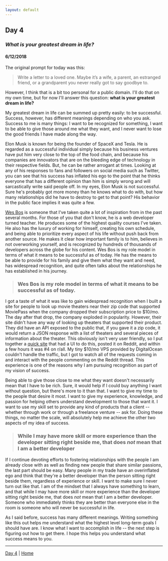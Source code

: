 ```yaml
---
layout: default
---
```


## Day 4
### *What is your greatest dream in life?*
#### 6/12/2018

The original prompt for today was this:
> Write a letter to a loved one. Maybe it’s a wife, a parent, an estranged friend, or a grandparent you never really got to say goodbye to.

However, I think that is a bit too personal for a public domain. I'll do that on my own time, but for now I'll answer this question: **what is your greatest dream in life?**

My greatest dream in life can be summed up pretty easily: to be successful. Success, however, has different meanings depending on who you ask. Success to me is many things: I want to be recognized for something, I want to be able to give those around me what they want, and I never want to lose the good friends I have made along the way.

Elon Musk is known for being the founder of SpaceX and Tesla. He is regarded as a successful individual simply because his business ventures have put him very close to the top of the food chain, and because his companies are innovators that are on the bleeding edge of technology in their respective fields. But, he can be rather arrogant at times. Looking at any of his responses to fans and followers on social media such as Twitter, you can see that his success has inflated his ego to the point that he thinks everyone that has a different opinion than him is simply wrong and will sarcastically write said people off. In my eyes, Elon Musk is not successful. Sure he's probably got more money than he knows what to do with, but how many relationships did he have to destroy to get to that point? His behavior in the public face implies it was quite a few.

[Wes Bos](https://twitter.com/wesbos) is someone that I've taken quite a lot of inspiration from in the past several months. For those of you that don't know, he is a web developer turned teacher. He produces some of the highest quality courses I've taken. He also has the luxury of working for himself, creating his own schedule, and being able to prioritize every aspect of his life without push back from another source. He makes it clear how important family is to him, believes in not overworking yourself, and is recognized by hundreds of thousands of developers across the globe for his content. Wes Bos is my role model in terms of what it means to be successful as of today. He has the means to be able to provide for his family and give them what they want and need, has widespread recognition, and quite often talks about the relationships he has established in his journey.

> ### Wes Bos is my role model in terms of what it means to be successful as of today.

I got a taste of what it was like to gain widespread recognition when I built a site for people to look up movie theaters near their zip code that supported MoviePass when the company dropped their subscription price to $10/mo. The day after that drop, the company exploded in popularity. However, their site didn't have any way of looking up theaters that supported their product. They did have an API exposed to the public that, if you gave it a zip code, it would return a JSON response with a list of theaters and several pieces of information about the theater. This obviously isn't very user friendly, so I put together a [quick site](https://github.com/arhill05/moviepass-zipcode-search) that had a UI to do this, posted it on Reddit, and within a few hours it was #4 on r/all. My tiny $10/mo VPS provided by DigitalOcean couldn't handle the traffic, but I got to watch all of the requests coming in and interact with the people commenting on the Reddit thread. This experience is one of the reasons why I am pursuing recognition as part of my vision of success.

Being able to give those close to me what they want doesn't necessarily mean that I have to be rich. Sure, it would help if I could buy anything I want without question, but there's more to it than that. I want to give my time to the people that desire it most. I want to give my experience, knowledge, and passion for helping others understand development to those that want it. I want to use my skill set to provide any kind of products that a client -- whether through work or through a freelance venture -- ask for. Doing these things, no matter the scale, will absolutely help me achieve the other two aspects of my idea of success.

> ### While I may have more skill or more experience than the developer sitting right beside me, that does *not* mean that I am a better developer

If I continue devoting efforts to fostering relationships with the people I am already close with as well as finding new people that share similar passions, the last part should be easy. Many people in my trade have an overinflated ego and think that they're a better developer than the person sitting right beside them, regardless of experience or skill. I want to make sure I never turn out like that. I am of the mindset that I always have something to learn, and that while I may have more skill or more experience than the developer sitting right beside me, that does *not* mean that I am a better developer. Someone who immediately thinks they are better than everyone else in the room is someone who will never be successful in life.

As I said before, success has many different meanings. Writing something like this out helps me understand what the highest level long-term goals I should have are. I know what I want to accomplish in life -- the next step is figuring out how to get there. I hope this helps you understand what success means to you.

---
[Day 4](.day-4) | [Home](./)